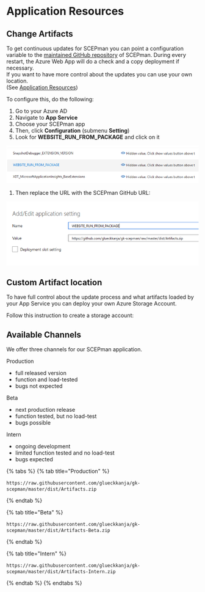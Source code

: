 # Application Resources

## Change Artifacts

To get continuous updates for SCEPman you can point a configuration variable to the [maintained GitHub repository](https://github.com/glueckkanja/gk-scepman) of SCEPman. During every restart, the Azure Web App will do a check and a copy deployment if necessary.   
If you want to have more control about the updates you can use your own location.   
\(See [Application Resources](change-channel.md#custom-artifact-location)\)

To configure this, do the following:

1. Go to your Azure AD
2. Navigate to **App Service**
3. Choose your SCEPman app
4. Then, click **Configuration** \(submenu **Setting**\)
5. Look for **WEBSITE\_RUN\_FROM\_PACKAGE** and click on it

![](../../../.gitbook/assets/scepman_optional2%20%281%29%20%281%29.png)

1. Then replace the URL with the SCEPman GitHub URL:

![](../../../.gitbook/assets/scepman_optional3%20%281%29%20%281%29.png)

## Custom Artifact location

To have full control about the update process and what artifacts loaded by your App Service you can deploy your own Azure Storage Account.

Follow this instruction to create a storage account:



## Available Channels

We offer three channels for our SCEPman application. 

Production  
- full released version  
- function and load-tested  
- bugs not expected  
  
Beta  
- next production release  
- function tested, but no load-test  
- bugs possible  
  
Intern  
- ongoing development  
- limited function tested and no load-test  
- bugs expected

{% tabs %}
{% tab title="Production" %}
```text
https://raw.githubusercontent.com/glueckkanja/gk-scepman/master/dist/Artifacts.zip
```
{% endtab %}

{% tab title="Beta" %}
```
https://raw.githubusercontent.com/glueckkanja/gk-scepman/master/dist/Artifacts-Beta.zip
```
{% endtab %}

{% tab title="Intern" %}
```
https://raw.githubusercontent.com/glueckkanja/gk-scepman/master/dist/Artifacts-Intern.zip
```
{% endtab %}
{% endtabs %}

